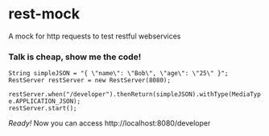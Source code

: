 rest-mock
=========

A mock for http requests to test restful webservices
<br />



### Talk is cheap, show me the code!


  `String simpleJSON = "{ \"name\": \"Bob\", \"age\": \"25\" }";`<br />
  `RestServer restServer = new RestServer(8080);`
  
  `restServer.when("/developer").thenReturn(simpleJSON).withType(MediaType.APPLICATION_JSON);`<br />
  `restServer.start();`


*Ready!* 
Now you can access http://localhost:8080/developer